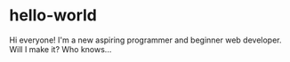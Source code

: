 # hello-world
Hi everyone! I'm a new aspiring programmer and beginner web developer. Will I make it? Who knows...
